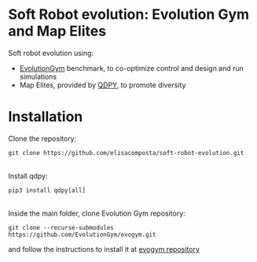 # Soft Robot evolution: Evolution Gym and Map Elites
Soft robot evolution using:
- [EvolutionGym](https://github.com/EvolutionGym/evogym) benchmark, to co-optimize control and design and run simulations
- Map Elites, provided by [QDPY](https://gitlab.com/leo.cazenille/qdpy), to promote diversity

# Installation

Clone the repository:
```shell
git clone https://github.com/elisacomposta/soft-robot-evolution.git
```
<br>Install qdpy:
```shell
pip3 install qdpy[all]
```

<br>Inside the main folder, clone Evolution Gym repository:
```shell
git clone --recurse-submodules https://github.com/EvolutionGym/evogym.git
```
and follow the instructions to install it at [evogym repository](https://github.com/EvolutionGym/evogym)
